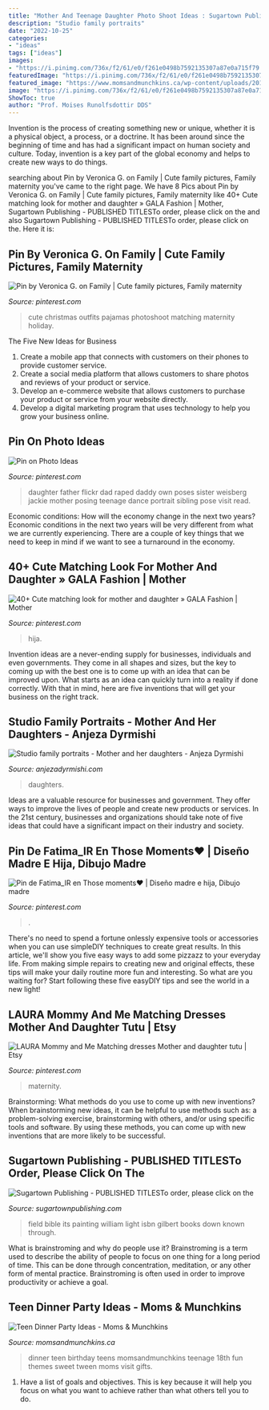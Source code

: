 ```yaml
---
title: "Mother And Teenage Daughter Photo Shoot Ideas : Sugartown Publishing"
description: "Studio family portraits"
date: "2022-10-25"
categories:
- "ideas"
tags: ["ideas"]
images:
- "https://i.pinimg.com/736x/f2/61/e0/f261e0498b7592135307a87e0a715f79.jpg"
featuredImage: "https://i.pinimg.com/736x/f2/61/e0/f261e0498b7592135307a87e0a715f79.jpg"
featured_image: "https://www.momsandmunchkins.ca/wp-content/uploads/2014/11/teen-dinner-party-ideas.jpg"
image: "https://i.pinimg.com/736x/f2/61/e0/f261e0498b7592135307a87e0a715f79.jpg"
ShowToc: true
author: "Prof. Moises Runolfsdottir DDS"
---
```



Invention is the process of creating something new or unique, whether it is a physical object, a process, or a doctrine. It has been around since the beginning of time and has had a significant impact on human society and culture. Today, invention is a key part of the global economy and helps to create new ways to do things.

	

		
searching about Pin by Veronica G. on Family | Cute family pictures, Family maternity you've came to the right page. We have 8 Pics about Pin by Veronica G. on Family | Cute family pictures, Family maternity like 40+ Cute matching look for mother and daughter » GALA Fashion | Mother, Sugartown Publishing - PUBLISHED TITLESTo order, please click on the and also Sugartown Publishing - PUBLISHED TITLESTo order, please click on the. Here it is:
		
    
## Pin By Veronica G. On Family | Cute Family Pictures, Family Maternity

<img loading=lazy src="https://i.pinimg.com/736x/06/8e/50/068e5079e0d50c84e1eac66af1a35ed3.jpg" onerror="this.onerror=null;this.src='https://tse4.mm.bing.net/th?id=OIP.0kyb67dYUpwm6_XNkvFxngHaF7&amp;pid=15.1';" alt="Pin by Veronica G. on Family | Cute family pictures, Family maternity">

_Source: pinterest.com_

>cute christmas outfits pajamas photoshoot matching maternity holiday. 

	

The Five New Ideas for Business
1. Create a mobile app that connects with customers on their phones to provide customer service. 
2. Create a social media platform that allows customers to share photos and reviews of your product or service. 
3. Develop an e-commerce website that allows customers to purchase your product or service from your website directly. 
4. Develop a digital marketing program that uses technology to help you grow your business online.

    
## Pin On Photo Ideas

<img loading=lazy src="https://i.pinimg.com/736x/cd/40/48/cd40482f5d63dbc2364bc18fea4eaefd--sister-photography-dream-photography.jpg" onerror="this.onerror=null;this.src='https://tse4.mm.bing.net/th?id=OIP.Rt5A8iKtL3j9Rnmmsod1iQAAAA&amp;pid=15.1';" alt="Pin on Photo Ideas">

_Source: pinterest.com_

>daughter father flickr dad raped daddy own poses sister weisberg jackie mother posing teenage dance portrait sibling pose visit read. 

	

Economic conditions: How will the economy change in the next two years?
Economic conditions in the next two years will be very different from what we are currently experiencing. There are a couple of key things that we need to keep in mind if we want to see a turnaround in the economy.

    
## 40+ Cute Matching Look For Mother And Daughter » GALA Fashion | Mother

<img loading=lazy src="https://i.pinimg.com/736x/f5/59/43/f5594357fbb59da8e1ae7c8aafb6f8dc.jpg" onerror="this.onerror=null;this.src='https://tse4.mm.bing.net/th?id=OIP.5BQ1KFPkUnjBGWkq2GA4HgHaLA&amp;pid=15.1';" alt="40+ Cute matching look for mother and daughter » GALA Fashion | Mother">

_Source: pinterest.com_

>hija. 

	

Invention ideas are a never-ending supply for businesses, individuals and even governments. They come in all shapes and sizes, but the key to coming up with the best one is to come up with an idea that can be improved upon. What starts as an idea can quickly turn into a reality if done correctly. With that in mind, here are five inventions that will get your business on the right track.

    
## Studio Family Portraits - Mother And Her Daughters - Anjeza Dyrmishi

<img loading=lazy src="https://anjezadyrmishi.com/wp-content/uploads/2019/11/Perfect-portraits-of-a-mother-and-her-daughters.jpg" onerror="this.onerror=null;this.src='https://tse1.mm.bing.net/th?id=OIP.0lLoeSRYUMcWod0DFbtlGAHaLH&amp;pid=15.1';" alt="Studio family portraits - Mother and her daughters - Anjeza Dyrmishi">

_Source: anjezadyrmishi.com_

>daughters. 

	

Ideas are a valuable resource for businesses and government. They offer ways to improve the lives of people and create new products or services. In the 21st century, businesses and organizations should take note of five ideas that could have a significant impact on their industry and society.

    
## Pin De Fatima_IR En Those Moments♥️ | Diseño Madre E Hija, Dibujo Madre

<img loading=lazy src="https://i.pinimg.com/736x/f2/61/e0/f261e0498b7592135307a87e0a715f79.jpg" onerror="this.onerror=null;this.src='https://tse3.mm.bing.net/th?id=OIP.pOt0wv5xE215epPZAVfPiwHaKO&amp;pid=15.1';" alt="Pin de Fatima_IR en Those moments♥️ | Diseño madre e hija, Dibujo madre">

_Source: pinterest.com_

>. 

	

There's no need to spend a fortune onlessly expensive tools or accessories when you can use simpleDIY techniques to create great results. In this article, we'll show you five easy ways to add some pizzazz to your everyday life. From making simple repairs to creating new and original effects, these tips will make your daily routine more fun and interesting. So what are you waiting for? Start following these five easyDIY tips and see the world in a new light!

    
## LAURA Mommy And Me Matching Dresses Mother And Daughter Tutu | Etsy

<img loading=lazy src="https://i.pinimg.com/736x/66/40/9c/66409cff4f6c2bdecfde2e7cf7bd32eb.jpg" onerror="this.onerror=null;this.src='https://tse4.mm.bing.net/th?id=OIP.Zv69IwyhlW1UMkZ2K_IYcAHaLH&amp;pid=15.1';" alt="LAURA Mommy and Me Matching dresses Mother and daughter tutu | Etsy">

_Source: pinterest.com_

>maternity. 

	

Brainstorming: What methods do you use to come up with new inventions?
When brainstorming new ideas, it can be helpful to use methods such as: a problem-solving exercise, brainstorming with others, and/or using specific tools and software. By using these methods, you can come up with new inventions that are more likely to be successful.

    
## Sugartown Publishing - PUBLISHED TITLESTo Order, Please Click On The

<img loading=lazy src="http://sugartownpublishing.com/yahoo_site_admin/assets/images/Voices_from_the_Field_at_350_dpi.80123431_std.jpg" onerror="this.onerror=null;this.src='https://tse3.mm.bing.net/th?id=OIP.fjDD9v3ye_t8jggkGVyhbgHaLH&amp;pid=15.1';" alt="Sugartown Publishing - PUBLISHED TITLESTo order, please click on the">

_Source: sugartownpublishing.com_

>field bible its painting william light isbn gilbert books down known through. 

	

What is brainstroming and why do people use it?
Brainstroming is a term used to describe the ability of people to focus on one thing for a long period of time. This can be done through concentration, meditation, or any other form of mental practice. Brainstroming is often used in order to improve productivity or achieve a goal.

    
## Teen Dinner Party Ideas - Moms &amp; Munchkins

<img loading=lazy src="https://www.momsandmunchkins.ca/wp-content/uploads/2014/11/teen-dinner-party-ideas.jpg" onerror="this.onerror=null;this.src='https://tse2.mm.bing.net/th?id=OIP.WyZd9bcYYMzf6qFPbyPQ6QHaMd&amp;pid=15.1';" alt="Teen Dinner Party Ideas - Moms &amp; Munchkins">

_Source: momsandmunchkins.ca_

>dinner teen birthday teens momsandmunchkins teenage 18th fun themes sweet tween moms visit gifts. 

	

1. Have a list of goals and objectives. This is key because it will help you focus on what you want to achieve rather than what others tell you to do.

